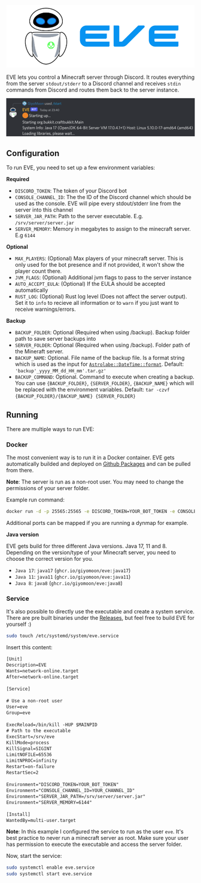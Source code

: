 ![EVE](./assets/logo.png)

EVE lets you control a Minecraft server through Discord. It routes everything from the server `stdout/stderr` to a Discord channel and receives `stdin` commands from Discord and routes them back to the server instance.

![Example](./assets/example.png)
## Configuration
To run EVE, you need to set up a few environment variables:

**Required**
- `DISCORD_TOKEN`: The token of your Discord bot
- `CONSOLE_CHANNEL_ID`: The the ID of the Discord channel which should be used as the console. EVE will pipe every stdout/stderr line from the server into this channel
- `SERVER_JAR_PATH`: Path to the server executable. E.g. `/srv/server/server.jar`
- `SERVER_MEMORY`: Memory in megabytes to assign to the minecraft server. E.g `6144`

**Optional**
- `MAX_PLAYERS`: (Optional) Max players of your minecraft server. This is only used for the bot presence and if not provided, it won't show the player count there.
- `JVM_FLAGS`: (Optional) Additional jvm flags to pass to the server instance
- `AUTO_ACCEPT_EULA`: (Optional) If the EULA should be accepted automatically
- `RUST_LOG`: (Optional) Rust log level (Does not affect the server output). Set it to `info` to recieve all information or to `warn` if you just want to receive warnings/errors.

**Backup**
- `BACKUP_FOLDER`: Optional (Required when using /backup). Backup folder path to save server backups into
- `SERVER_FOLDER`: Optional (Required when using /backup). Folder path of the Mineraft server.
- `BACKUP_NAME`: Optional. File name of the backup file. Is a format string which is used as the input for [`Astrolabe::DateTime::format`](https://docs.rs/astrolabe/latest/astrolabe/struct.DateTime.html#method.format). Default: `'backup'_yyyy_MM_dd_HH_mm'.tar.gz'`
- `BACKUP_COMMAND`: Optional. Command to execute when creating a backup. You can use `{BACKUP_FOLDER}`, `{SERVER_FOLDER}`, `{BACKUP_NAME}` which will be replaced with the environment variables. Default: `tar -czvf {BACKUP_FOLDER}/{BACKUP_NAME} {SERVER_FOLDER}`

## Running
There are multiple ways to run EVE:
### Docker
The most convenient way is to run it in a Docker container. EVE gets automatically builded and deployed on [Github Packages](https://github.com/GiyoMoon/EVE/pkgs/container/eve) and can be pulled from there.

**Note**: The server is run as a non-root user. You may need to change the permissions of your server folder.

Example run command:
```bash
docker run -d -p 25565:25565 -e DISCORD_TOKEN=YOUR_BOT_TOKEN -e CONSOLE_CHANNEL_ID=YOUR_CHANNEL_ID -e SERVER_JAR_PATH=/eve/server/server.jar -e SERVER_MEMORY=6144 -v /srv/server:/eve/server --name EVE ghcr.io/giyomoon/eve:java17
```
Additional ports can be mapped if you are running a dynmap for example.

**Java version**

EVE gets build for three different Java versions. Java 17, 11 and 8. Depending on the version/type of your Minecraft server, you need to choose the correct version for you.

- `Java 17`: `java17` (`ghcr.io/giyomoon/eve:java17`)
- `Java 11`: `java11` (`ghcr.io/giyomoon/eve:java11`)
- `Java 8`: `java8` (`ghcr.io/giyomoon/eve:java8`)

### Service
It's also possible to directly use the executable and create a system service. There are pre built binaries under the [Releases](https://github.com/GiyoMoon/EVE/releases), but feel free to build EVE for yourself :)
```bash
sudo touch /etc/systemd/system/eve.service
```
Insert this content:
```
[Unit]
Description=EVE
Wants=network-online.target
After=network-online.target

[Service]

# Use a non-root user
User=eve
Group=eve

ExecReload=/bin/kill -HUP $MAINPID
# Path to the executable
ExecStart=/srv/eve
KillMode=process
KillSignal=SIGINT
LimitNOFILE=65536
LimitNPROC=infinity
Restart=on-failure
RestartSec=2

Environment="DISCORD_TOKEN=YOUR_BOT_TOKEN"
Environment="CONSOLE_CHANNEL_ID=YOUR_CHANNEL_ID"
Environment="SERVER_JAR_PATH=/srv/server/server.jar"
Environment="SERVER_MEMORY=6144"

[Install]
WantedBy=multi-user.target
```
**Note**: In this example I configured the service to run as the user `eve`. It's best practice to never run a minecraft server as root. Make sure your user has permission to execute the executable and access the server folder.

Now, start the service:
```bash
sudo systemctl enable eve.service
sudo systemctl start eve.service
```
